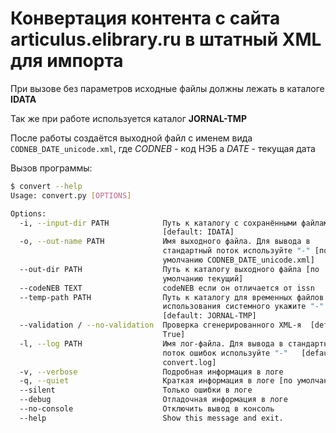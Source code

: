 # Конвертация контента с сайта articulus.elibrary.ru в штатный XML для импорта
При вызове без параметров исходные файлы должны лежать в каталоге **IDATA**

Так же при работе используется каталог **JORNAL-TMP**

После работы создаётся выходной файл с именем вида `CODNEB_DATE_unicode.xml`,
где *CODNEB* - код НЭБ а *DATE* - текущая дата

Вызов программы:
```bash
$ convert --help
Usage: convert.py [OPTIONS]

Options:
  -i, --input-dir PATH            Путь к каталогу с сохранёнными файлами
                                  [default: IDATA]
  -o, --out-name PATH             Имя выходного файла. Для вывода в
                                  стандартный поток используйте "-" [по
                                  умолчанию CODNEB_DATE_unicode.xml]
  --out-dir PATH                  Путь к каталогу выходного файла [по
                                  умолчанию текущий]
  --codeNEB TEXT                  codeNEB если он отличается от issn
  --temp-path PATH                Путь к каталогу для временных файлов. Для
                                  использования системного укажите "-"
                                  [default: JORNAL-TMP]
  --validation / --no-validation  Проверка сгенерированного XML-я  [default:
                                  True]
  -l, --log PATH                  Имя лог-файла. Для вывода в стандартный
                                  поток ошибок используйте "-"   [default:
                                  convert.log]
  -v, --verbose                   Подробная информация в логе
  -q, --quiet                     Краткая информация в логе [по умолчанию]
  --silent                        Только ошибки в логе
  --debug                         Отладочная информация в логе
  --no-console                    Отключить вывод в консоль
  --help                          Show this message and exit.

```
